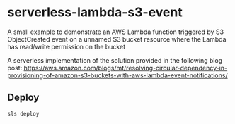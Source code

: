 # serverless-lambda-s3-event
A small example to demonstrate an AWS Lambda function triggered by S3 ObjectCreated event on a unnamed S3 bucket resource where the Lambda has read/write permission on the bucket

A serverless implementation of the solution provided in the following blog post: https://aws.amazon.com/blogs/mt/resolving-circular-dependency-in-provisioning-of-amazon-s3-buckets-with-aws-lambda-event-notifications/

## Deploy

`sls deploy`


